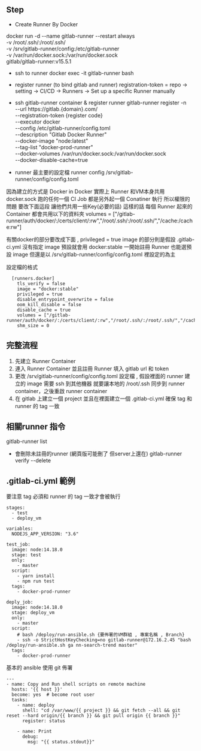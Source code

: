 
## Step
* Create Runner By Docker

docker run -d --name gitlab-runner --restart always \
    -v /root/.ssh/:/root/.ssh/ \
    -v /srv/gitlab-runner/config:/etc/gitlab-runner \
    -v /var/run/docker.sock:/var/run/docker.sock \
    gitlab/gitlab-runner:v15.5.1

* ssh to runner
docker exec -it gitlab-runner bash

* register runner (to bind gitlab and runner)
registration-token = repo -> setting -> CI/CD -> Runners -> Set up a specific Runner manually

* ssh gitlab-runner container & register runner
gitlab-runner register -n \
  --url https://gitlab.{domain}.com/ \
  --registration-token {register code} \
  --executor docker \
  --config /etc/gitlab-runner/config.toml \
  --description "Gitlab Docker Runner" \
  --docker-image "node:latest" \
  --tag-list "docker-prod-runner" \
  --docker-volumes /var/run/docker.sock:/var/run/docker.sock \
  --docker-disable-cache=true

* runner 最主要的設定檔 runner config
/srv/gitlab-runner/config/config.toml

因為建立的方式是 Docker in Docker 實際上 Runner 和VM本身共用 docker.sock 
跑的任何一個 CI Job 都是另外起一個 Conatiner 執行
所以權限的問題 要改下面這段 讓他們共用一些Key(必要的話)
這樣的話 每個 Runner 起來的 Container 都會共用以下的資料夾
volumes = ["/gitlab-runner/auth/docker/:/certs/client/:rw","/root/.ssh/:/root/.ssh/","/cache:/cache:rw"]

有關docker的部分要改成下面 , privileged = true
image 的部分則是假設 .gitlab-ci.yml 沒有指定 image 預設就會用 docker:stable
一開始註冊 Runner 也能選預設 image 但還是以 /srv/gitlab-runner/config/config.toml 裡設定的為主

設定檔的格式
```
  [runners.docker]
    tls_verify = false
    image = "docker:stable"
    privileged = true
    disable_entrypoint_overwrite = false
    oom_kill_disable = false
    disable_cache = true
    volumes = ["/gitlab-runner/auth/docker/:/certs/client/:rw","/root/.ssh/:/root/.ssh/","/cache:/cache:rw"]
    shm_size = 0

```

## 完整流程
1. 先建立 Runner Container
2. 連入 Runner Container 並且註冊 Runner 填入 gitlab url 和 token
3. 更改 /srv/gitlab-runner/config/config.toml 設定檔 , 假設裡面的 runner 建立的 image 需要 ssh 到其他機器 就要讓本地的 /root/.ssh 同步到 runner container，之後重啟 runner container
4. 在 gitlab 上建立一個 project 並且在裡面建立一個 .gitlab-ci.yml 確保 tag 和 runner 的 tag 一致


## 相關runner 指令
gitlab-runner list

* 會刪除未註冊的runner (網頁版可能刪了 但server上還在)
gitlab-runner verify --delete


## .gitlab-ci.yml 範例
要注意 tag 必須和 runner 的 tag 一致才會被執行

```
stages:
  - test
  - deploy_vm

variables:
  NODEJS_APP_VERSION: "3.6"

test_job:
  image: node:14.18.0
  stage: test
  only:
    - master
  script:
    - yarn install
    - npm run test 
  tags: 
    - docker-prod-runner   

deply_job: 
  image: node:14.18.0
  stage: deploy_vm
  only:
    - master
  script:
    # bash /deploy/run-ansible.sh {要佈署的VM群組 , 專案名稱 , Branch}
    - ssh -o StrictHostKeyChecking=no gitlab-runner@172.16.2.45 "bash /deploy/run-ansible.sh ga nn-search-trend master"
  tags:
    - docker-prod-runner

```

基本的 ansible 使用 git 佈署
```
---
- name: Copy and Run shell scripts on remote machine
  hosts: '{{ host }}'
  become: yes  # become root user
  tasks:
    - name: deploy
      shell: "cd /var/www/{{ project }} && git fetch --all && git reset --hard origin/{{ branch }} && git pull origin {{ branch }}"
      register: status

    - name: Print
      debug:
        msg: "{{ status.stdout}}"

```